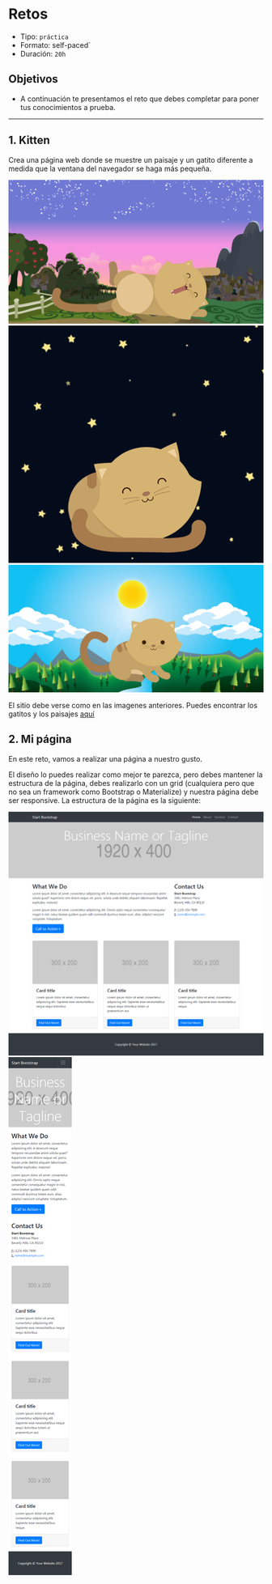 # Retos

- Tipo: `práctica`
- Formato: self-paced`
- Duración: `20h`

## Objetivos

- A continuación te presentamos el reto que debes completar para poner tus
  conocimientos a prueba.

***

## 1. Kitten

Crea una página web donde se muestre un paisaje y un gatito diferente a medida que la ventana del navegador se haga más pequeña.

![Imagen 1][1]  ![Imagen 2][2]  ![Imagen 3][3]

 [1]: kitten-dawn.png
 [2]: kitten-night.png
 [3]: kitten-sunnyday.png

El sitio debe verse como en las imagenes anteriores. Puedes encontrar los gatitos y los paisajes [aquí](https://drive.google.com/open?id=0BwKm3JKzx3OlYXlFT2E1SWF0REE "aquí")

## 2. Mi página

En este reto, vamos a realizar una página a nuestro gusto. 

El diseño lo puedes realizar como mejor te parezca, pero debes mantener la estructura de la página, debes realizarlo con un grid (cualquiera pero que no sea un framework como Bootstrap o Materialize) y nuestra página debe ser responsive. La estructura de la página es la siguiente:

![Imagen 4][4]  ![Imagen 5][5]

 [4]: desktop.png
 [5]: responsive.png




